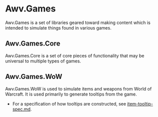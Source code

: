 # Awv.Games

Awv.Games is a set of libraries geared toward making content which is intended to simulate things found in various games.

## Awv.Games.Core

Awv.Games.Core is a set of core pieces of functionality that may be universal to multiple types of games.

## Awv.Games.WoW

Awv.Games.WoW is used to simulate items and weapons from World of Warcraft. It is used primarily to generate tooltips from the game.
- For a specification of how tooltips are constructed, see [item-tooltip-spec.md](Awv.Games.WoW/item-tooltip-spec.md).